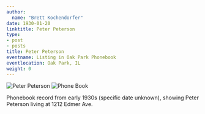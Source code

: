 ```yaml
---
author:
  name: "Brett Kochendorfer"
date: 1930-01-20
linktitle: Peter Peterson
type:
- post
- posts
title: Peter Peterson
eventname: Listing in Oak Park Phonebook
eventlocation: Oak Park, IL
weight: 0
---
```


![Peter Peterson](/images/oak-park-phonebook-peterson.jpg)
![Phone Book](/images/oak-park-phonebook.jpg)


Phonebook record from early 1930s (specific date unknown), showing Peter Peterson living at 1212 Edmer Ave.
